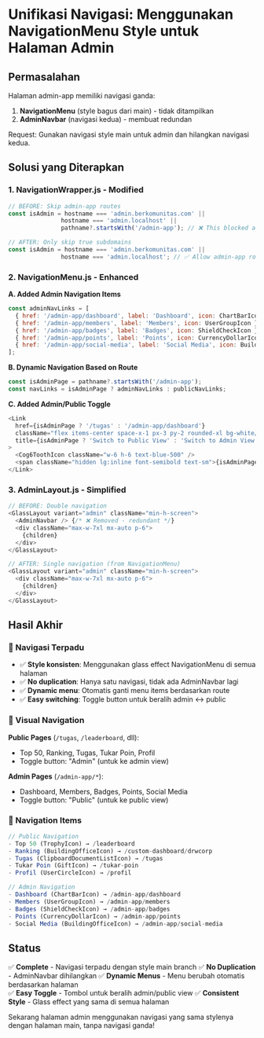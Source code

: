 # Unifikasi Navigasi: Menggunakan NavigationMenu Style untuk Halaman Admin

## Permasalahan
Halaman admin-app memiliki navigasi ganda:
1. **NavigationMenu** (style bagus dari main) - tidak ditampilkan
2. **AdminNavbar** (navigasi kedua) - membuat redundan

Request: Gunakan navigasi style main untuk admin dan hilangkan navigasi kedua.

## Solusi yang Diterapkan

### 1. NavigationWrapper.js - Modified
```javascript
// BEFORE: Skip admin-app routes
const isAdmin = hostname === 'admin.berkomunitas.com' || 
               hostname === 'admin.localhost' ||
               pathname?.startsWith('/admin-app'); // ❌ This blocked admin-app

// AFTER: Only skip true subdomains
const isAdmin = hostname === 'admin.berkomunitas.com' || 
               hostname === 'admin.localhost'; // ✅ Allow admin-app routes
```

### 2. NavigationMenu.js - Enhanced
**A. Added Admin Navigation Items**
```javascript
const adminNavLinks = [
  { href: '/admin-app/dashboard', label: 'Dashboard', icon: ChartBarIcon },
  { href: '/admin-app/members', label: 'Members', icon: UserGroupIcon },
  { href: '/admin-app/badges', label: 'Badges', icon: ShieldCheckIcon },
  { href: '/admin-app/points', label: 'Points', icon: CurrencyDollarIcon },
  { href: '/admin-app/social-media', label: 'Social Media', icon: BuildingOfficeIcon },
];
```

**B. Dynamic Navigation Based on Route**
```javascript
const isAdminPage = pathname?.startsWith('/admin-app');
const navLinks = isAdminPage ? adminNavLinks : publicNavLinks;
```

**C. Added Admin/Public Toggle**
```javascript
<Link 
  href={isAdminPage ? '/tugas' : '/admin-app/dashboard'} 
  className="flex items-center space-x-1 px-3 py-2 rounded-xl bg-white/10 hover:bg-white/20 hover:text-blue-600 transition-all duration-300 transform hover:scale-105 backdrop-blur-sm border border-white/20" 
  title={isAdminPage ? 'Switch to Public View' : 'Switch to Admin View'}
>
  <Cog6ToothIcon className="w-6 h-6 text-blue-500" />
  <span className="hidden lg:inline font-semibold text-sm">{isAdminPage ? 'Public' : 'Admin'}</span>
</Link>
```

### 3. AdminLayout.js - Simplified
```javascript
// BEFORE: Double navigation
<GlassLayout variant="admin" className="min-h-screen">
  <AdminNavbar /> {/* ❌ Removed - redundant */}
  <div className="max-w-7xl mx-auto p-6">
    {children}
  </div>
</GlassLayout>

// AFTER: Single navigation (from NavigationMenu)
<GlassLayout variant="admin" className="min-h-screen">
  <div className="max-w-7xl mx-auto p-6">
    {children}
  </div>
</GlassLayout>
```

## Hasil Akhir

### 📱 Navigasi Terpadu
- ✅ **Style konsisten**: Menggunakan glass effect NavigationMenu di semua halaman
- ✅ **No duplication**: Hanya satu navigasi, tidak ada AdminNavbar lagi
- ✅ **Dynamic menu**: Otomatis ganti menu items berdasarkan route
- ✅ **Easy switching**: Toggle button untuk beralih admin ↔ public

### 🎨 Visual Navigation
**Public Pages** (`/tugas`, `/leaderboard`, dll):
- Top 50, Ranking, Tugas, Tukar Poin, Profil
- Toggle button: "Admin" (untuk ke admin view)

**Admin Pages** (`/admin-app/*`):
- Dashboard, Members, Badges, Points, Social Media  
- Toggle button: "Public" (untuk ke public view)

### 🔧 Navigation Items
```javascript
// Public Navigation
- Top 50 (TrophyIcon) → /leaderboard
- Ranking (BuildingOfficeIcon) → /custom-dashboard/drwcorp
- Tugas (ClipboardDocumentListIcon) → /tugas
- Tukar Poin (GiftIcon) → /tukar-poin
- Profil (UserCircleIcon) → /profil

// Admin Navigation  
- Dashboard (ChartBarIcon) → /admin-app/dashboard
- Members (UserGroupIcon) → /admin-app/members
- Badges (ShieldCheckIcon) → /admin-app/badges
- Points (CurrencyDollarIcon) → /admin-app/points
- Social Media (BuildingOfficeIcon) → /admin-app/social-media
```

## Status
✅ **Complete** - Navigasi terpadu dengan style main branch
✅ **No Duplication** - AdminNavbar dihilangkan
✅ **Dynamic Menus** - Menu berubah otomatis berdasarkan halaman  
✅ **Easy Toggle** - Tombol untuk beralih admin/public view
✅ **Consistent Style** - Glass effect yang sama di semua halaman

Sekarang halaman admin menggunakan navigasi yang sama stylenya dengan halaman main, tanpa navigasi ganda!
